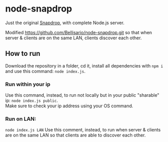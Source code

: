 # node-snapdrop
Just the original [Snapdrop](https://github.com/RobinLinus/Snapdrop), with complete Node.js server.

Modified https://github.com/Bellisario/node-snapdrop.git so that when server & clients are on the same LAN, clients discover each other.

## How to run
Download the repository in a folder, cd it, install all dependencies with `npm i` and use this command: `node index.js`.
### Run within your ip
Use this command, instead, to run not locally but in your public "sharable" ip: `node index.js public`.\
Make sure to check your ip address using your OS command.

### Run on LAN:
`node index.js LAN`
Use this comment, instead, to run when server & clients are on the same LAN so that clients are able to discover each other.
